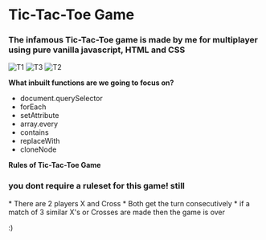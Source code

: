 <h1>Tic-Tac-Toe Game</h1>

<h3>The infamous Tic-Tac-Toe game is made by me for multiplayer using pure vanilla javascript, HTML and CSS</h3>

![T1](https://github.com/mujtbkhn/tic-tac-toe/assets/86319200/f7ea3f34-1dda-4a92-902d-f882267fcb53)
![T3](https://github.com/mujtbkhn/tic-tac-toe/assets/86319200/dcf687cb-cd84-452d-ad63-cc18f093beb0)
![T2](https://github.com/mujtbkhn/tic-tac-toe/assets/86319200/02a01e47-e944-467f-b037-6bd36c665112)

**What inbuilt functions are we going to focus on?**
* document.querySelector
* forEach
* setAttribute
* array.every
* contains
* replaceWith
* cloneNode

**Rules of Tic-Tac-Toe Game**
<h3>you dont require a ruleset for this game! still</h3>
* There are 2 players X and Cross
* Both get the turn consecutively
* if a match of 3 similar X's or Crosses are made then the game is over

:)
